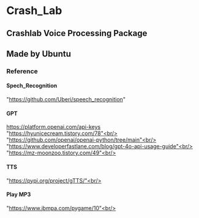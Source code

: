 # Crash_Lab
## Crashlab Voice Processing Package <br/>
## Made by Ubuntu

### Reference <br/>
#### Spech_Recognition <br/>
"https://github.com/Uberi/speech_recognition" <br/>
#### GPT<br/>
https://platform.openai.com/api-keys<br/>
"https://hyunicecream.tistory.com/78"<br/>
"https://github.com/openai/openai-python/tree/main"<br/>
"https://www.developerfastlane.com/blog/gpt-4o-api-usage-guide"<br/>
"https://mz-moonzoo.tistory.com/49"<br/>
#### TTS<br/>
"https://pypi.org/project/gTTS/"<br/>
#### Play MP3<br/>
"https://www.jbmpa.com/pygame/10"<br/>


